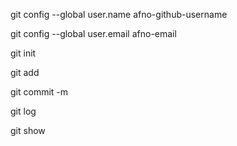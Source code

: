 

git config --global user.name afno-github-username

git config --global user.email afno-email



git init 


git add 

git commit -m 


git log 


git show 